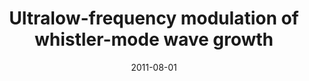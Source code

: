 ---
title: "Ultralow-frequency modulation of whistler-mode wave growth"
collection: publications
permalink: /publication/2011-08-01-Watt
excerpt: ' '
date: 2011-08-01
venue: 'Journal of Geophysical Research: Space Physics'
paperurl: 'https://doi.org/10.1029/2011JA016730'
citation: 'Watt, C. E. J., Degeling, a. W., Rankin, R., Murphy, K. R., Rae, I. J., &amp; Singer, H. J. (2011). Ultralow-frequency modulation of whistler-mode wave growth. Journal of Geophysical Research: Space Physics, 116(10), 1-13. '
---